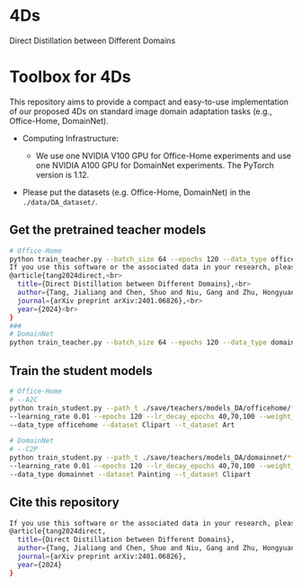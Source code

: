 # 4Ds

Direct Distillation between Different Domains

# Toolbox for 4Ds

This repository aims to provide a compact and easy-to-use implementation of our proposed 4Ds on standard image domain adaptation tasks (e.g., Office-Home, DomainNet). 

- Computing Infrastructure:
  - We use one NVIDIA V100 GPU for Office-Home experiments and use one NVIDIA A100 GPU for DomainNet experiments. The PyTorch version is 1.12.

- Please put the datasets (e.g. Office-Home, DomainNet) in the `./data/DA_dataset/`.
## Get the pretrained teacher models

```bash
# Office-Home
python train_teacher.py --batch_size 64 --epochs 120 --data_type officehome --model resnet34 --learning_rate 0.01 --epochs 120 --lr_decay_epochs 40,70,100 --weight_decay 5e-4 --trial 0 --gpu_id 0
If you use this software or the associated data in your research, please cite it as follows:
@article{tang2024direct,<br>
  title={Direct Distillation between Different Domains},<br>
  author={Tang, Jialiang and Chen, Shuo and Niu, Gang and Zhu, Hongyuan and Zhou, Joey Tianyi and Gong, Chen and Sugiyama, Masashi},<br>
  journal={arXiv preprint arXiv:2401.06826},<br>
  year={2024}<br>
}
### 
# DomainNet
python train_teacher.py --batch_size 64 --epochs 120 --data_type domainnet --model resnet34 --learning_rate 0.01 --epochs 120 --lr_decay_epochs 40,70,100 --weight_decay 5e-4 --trial 0 --gpu_id 0
```

## Train the student models

```bash
# Office-Home 
# --A2C
python train_student.py --path_t ./save/teachers/models_DA/officehome/***.pth --model_t resnet34 --model_s resnet18 \
--learning_rate 0.01 --epochs 120 --lr_decay_epochs 40,70,100 --weight_decay 5e-4 --trial 0 --gpu_id 0 \
--data_type officehome --dataset Clipart --t_dataset Art

# DomainNet
# --C2P
python train_student.py --path_t ./save/teachers/models_DA/domainnet/***.pth --model_t resnet34 --model_s resnet18 \
--learning_rate 0.01 --epochs 120 --lr_decay_epochs 40,70,100 --weight_decay 5e-4 --trial 0 --gpu_id 0 \
--data_type domainnet --dataset Painting --t_dataset Clipart
```
## Cite this repository
```bash
If you use this software or the associated data in your research, please cite it as follows:
@article{tang2024direct,
  title={Direct Distillation between Different Domains},
  author={Tang, Jialiang and Chen, Shuo and Niu, Gang and Zhu, Hongyuan and Zhou, Joey Tianyi and Gong, Chen and Sugiyama, Masashi},<br>
  journal={arXiv preprint arXiv:2401.06826},
  year={2024}
}
```




